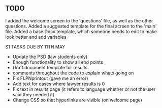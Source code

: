 ## TODO


I added the welcome screen to the 'questions' file, as well as the other questions.
Added a suggested template for the final screen to the 'main' file.
Added a base Docx template, which someone needs to edit to make look better and add variables

S1 TASKS DUE BY 11TH MAY

- Update the PSD (law students only)
- Enough functionality to show all end points
- Draft document template for results
- comments throughout the code to explain whats going on
- Fix FLPNprintout (gave me an error)
- Add text for cases where lawyer results is 0
- Fix text in results page (it refers to language whether or not the user said they needed it)
- Change CSS so that hyperlinks are visible (on welcome page)
